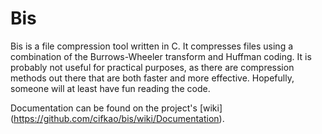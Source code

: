 Bis
===

Bis is a file compression tool written in C. It compresses files using
a combination of the Burrows-Wheeler transform and Huffman coding.
It is probably not useful for practical purposes, as there are compression
methods out there that are both faster and more effective. Hopefully,
someone will at least have fun reading the code.

Documentation can be found on the project's [wiki] (https://github.com/cifkao/bis/wiki/Documentation).
